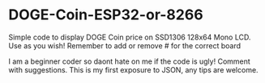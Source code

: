 # DOGE-Coin-ESP32-or-8266
Simple code to display DOGE Coin price on SSD1306 128x64 Mono LCD. Use as you wish! 
Remember to add or remove # for the correct board

I am a beginner coder so daont hate on me if the code is ugly! Comment with suggestions.
This is my first exposure to JSON, any tips are welcome. 
